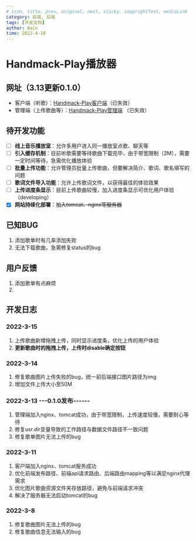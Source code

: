 ```yaml
---
# icon, title, prev, original, next, sticky, copyrightText, mediaLink
category: 前端, 后端
tags: [开发文档]
author: Wain
time: 2022-4-28
---
```


# Handmack-Play播放器

## 网址（3.13更新0.1.0）
   - 客户端（听歌）：[Handmack-Play客户端](http://106.52.168.169:8888/client)（已失效）
   - 管理端（上传歌曲等）：[Handmack-Play管理端](http://106.52.168.169:8888/manage) （已失效）
## 待开发功能

- [ ] **线上音乐播放室**：允许多用户进入同一播放室点歌、聊天等
- [ ] **引入缓存机制**：目前听歌需要等待歌曲下载完毕，由于带宽限制（2M），需要一定时间等待，急需优化播放体验
- [ ] **批量上传功能**：允许管理员批量上传歌曲，但要解决简介、歌词、歌名填写的问题
- [ ] **歌词文件导入功能**：允许上传歌词文件，以获得最佳的体验效果
- [ ] **上传进度条显示**：目前上传歌曲较慢，加入进度条显示可优化用户体验（developing）
- [x] **网站持续化部署**：~~加入tomcat、nginx等服务器~~

## 已知BUG

1. 添加歌单时有几率添加失败
1. 无法下载歌曲，急需修复status的bug
## 用户反馈

1. 添加歌单有点麻烦
1. 


## 开发日志
### 2022-3-15

1. 上传歌曲新增拖拽上传，同时显示进度条，优化上传的用户体验
1. **更新歌曲时的拖拽上传，上传时disable确定按钮**
### 2022-3-14

1. 修复歌曲图片上传失败的bug，统一前后端接口图片路径为img
1. 增加文件上传大小至50M
### 2022-3-13 ---0.1.0发布------

1. 管理端加入nginx、tomcat成功，由于带宽限制，上传速度较慢，需要耐心等待
1. 修复usr.dir变量导致的工作路径与数据文件路径不一致问题
1. 修复歌单图片无法上传的bug
### 2022-3-11

1. 客户端加入nginx、tomcat服务成功
1. 优化前端发布路径、前端api请求路由、后端路由mapping等以满足nginx代理需求
1. 优化图片歌曲资源文件夹存放路径，避免与前端请求冲突
1. 解决了服务器无法启动tomcat的bug
### 2022-3-8

1. 修复歌曲图片无法上传的bug
1. 修复歌曲信息无法输入的bug


